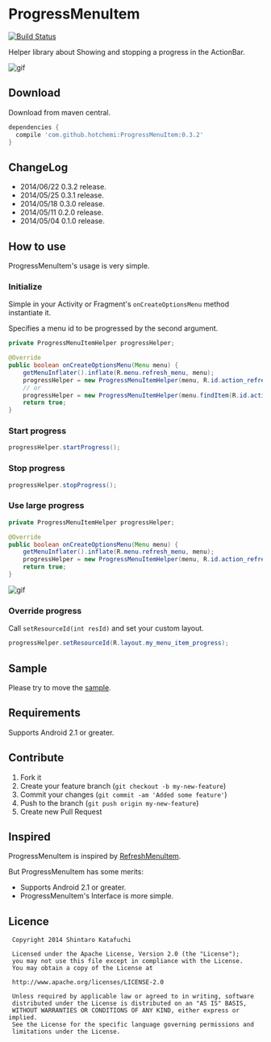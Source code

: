 ProgressMenuItem
================

[![Build Status](https://travis-ci.org/hotchemi/ProgressMenuItem.png?branch=master)](https://travis-ci.org/hotchemi/ProgressMenuItem)

Helper library about Showing and stopping a progress in the ActionBar.

![gif](http://gifzo.net/BO3wY1zTTkb.gif)

## Download

Download from maven central.

```groovy
dependencies {
  compile 'com.github.hotchemi:ProgressMenuItem:0.3.2'
}
```

## ChangeLog

- 2014/06/22 0.3.2 release.
- 2014/05/25 0.3.1 release.
- 2014/05/18 0.3.0 release.
- 2014/05/11 0.2.0 release.
- 2014/05/04 0.1.0 release.

## How to use

ProgressMenuItem's usage is very simple.

### Initialize

Simple in your Activity or Fragment's `onCreateOptionsMenu` method instantiate it.

Specifies a menu id to be progressed by the second argument.

```java
private ProgressMenuItemHelper progressHelper;

@Override
public boolean onCreateOptionsMenu(Menu menu) {
    getMenuInflater().inflate(R.menu.refresh_menu, menu);
    progressHelper = new ProgressMenuItemHelper(menu, R.id.action_refresh);
    // or
    progressHelper = new ProgressMenuItemHelper(menu.findItem(R.id.action_refresh));
    return true;
}
```

### Start progress

``` java
progressHelper.startProgress();
```

### Stop progress

``` java
progressHelper.stopProgress();
```

### Use large progress

```java
private ProgressMenuItemHelper progressHelper;

@Override
public boolean onCreateOptionsMenu(Menu menu) {
    getMenuInflater().inflate(R.menu.refresh_menu, menu);
    progressHelper = new ProgressMenuItemHelper(menu, R.id.action_refresh, ProgressMenuSize.LARGE);
    return true;
}
```

![gif](http://gifzo.net/BDXqbzDanWc.gif)

### Override progress

Call `setResourceId(int resId)` and set your custom layout.

``` java
progressHelper.setResourceId(R.layout.my_menu_item_progress);
```

## Sample

Please try to move the [sample](https://github.com/hotchemi/ProgressMenuItem/tree/master/sample/).

## Requirements

Supports Android 2.1 or greater.

## Contribute

1. Fork it
2. Create your feature branch (`git checkout -b my-new-feature`)
3. Commit your changes (`git commit -am 'Added some feature'`)
4. Push to the branch (`git push origin my-new-feature`)
5. Create new Pull Request

## Inspired

ProgressMenuItem is inspired by [RefreshMenuItem](https://github.com/nicolasjafelle/RefreshMenuItem).

But ProgressMenuItem has some merits:

- Supports Android 2.1 or greater.
- ProgressMenuItem's Interface is more simple.

## Licence

```
 Copyright 2014 Shintaro Katafuchi

 Licensed under the Apache License, Version 2.0 (the "License");
 you may not use this file except in compliance with the License.
 You may obtain a copy of the License at

 http://www.apache.org/licenses/LICENSE-2.0

 Unless required by applicable law or agreed to in writing, software
 distributed under the License is distributed on an "AS IS" BASIS,
 WITHOUT WARRANTIES OR CONDITIONS OF ANY KIND, either express or implied.
 See the License for the specific language governing permissions and
 limitations under the License.
```
